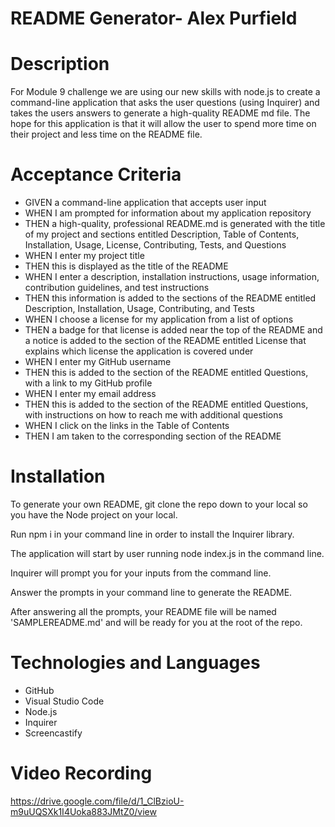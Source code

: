 # README Generator- Alex Purfield

# Description
For Module 9 challenge we are using our new skills with node.js to create a command-line application that asks the user questions (using Inquirer) and takes the users answers to generate a high-quality README md file. The hope for this application is that it will allow the user to spend more time on their project and less time on the README file. 


# Acceptance Criteria
* GIVEN a command-line application that accepts user input
* WHEN I am prompted for information about my application repository
* THEN a high-quality, professional README.md is generated with the title of my project and sections entitled Description, Table of Contents, Installation, Usage, License, Contributing, Tests, and Questions
* WHEN I enter my project title
* THEN this is displayed as the title of the README
* WHEN I enter a description, installation instructions, usage information, contribution guidelines, and test instructions
* THEN this information is added to the sections of the README entitled Description, Installation, Usage, Contributing, and Tests
* WHEN I choose a license for my application from a list of options
* THEN a badge for that license is added near the top of the README and a notice is added to the section of the README entitled License that explains which license the application is covered under
* WHEN I enter my GitHub username
* THEN this is added to the section of the README entitled Questions, with a link to my GitHub profile
* WHEN I enter my email address
* THEN this is added to the section of the README entitled Questions, with instructions on how to reach me with additional questions
* WHEN I click on the links in the Table of Contents
* THEN I am taken to the corresponding section of the README

# Installation
To generate your own README, git clone the repo down to your local so you have the Node project on your local.

Run npm i in your command line in order to install the Inquirer library.

The application will start by user running node index.js in the command line.

Inquirer will prompt you for your inputs from the command line.

Answer the prompts in your command line to generate the README.

After answering all the prompts, your README file will be named 'SAMPLEREADME.md' and will be ready for you at the root of the repo.


# Technologies and Languages
* GitHub
* Visual Studio Code
* Node.js
* Inquirer
* Screencastify

# Video Recording 
https://drive.google.com/file/d/1_ClBzioU-m9uUQSXk1I4Uoka883JMtZ0/view



